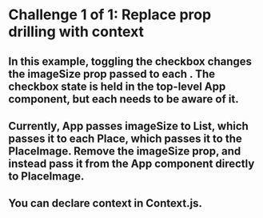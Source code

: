 # Challenge 1 of 1: Replace prop drilling with context

## In this example, toggling the checkbox changes the imageSize prop passed to each <PlaceImage>. The checkbox state is held in the top-level App component, but each <PlaceImage> needs to be aware of it.

## Currently, App passes imageSize to List, which passes it to each Place, which passes it to the PlaceImage. Remove the imageSize prop, and instead pass it from the App component directly to PlaceImage.

## You can declare context in **Context.js**.

